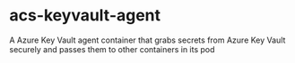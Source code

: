 # acs-keyvault-agent
A Azure Key Vault agent container that grabs secrets from Azure Key Vault securely and passes them to other containers in its pod
